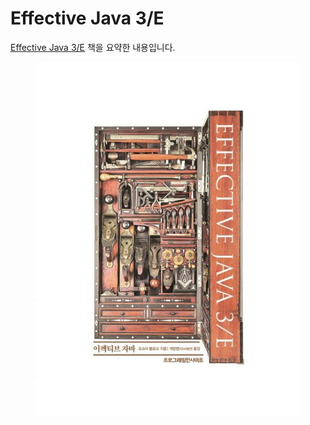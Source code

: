 # Effective Java 3/E

[Effective Java 3/E](https://product.kyobobook.co.kr/detail/S000001033066) 책을 요약한 내용입니다.

<figure><img src="../../.gitbook/assets/effective-java.jpg" alt=""><figcaption></figcaption></figure>